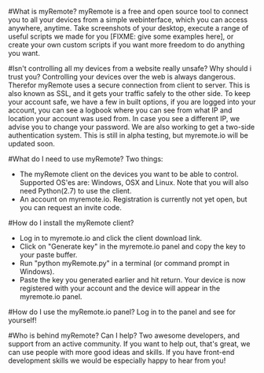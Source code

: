 #What is myRemote?
myRemote is a free and open source tool to connect you to all your devices from a simple webinterface, which you can access anywhere, anytime. Take screenshots of your desktop, execute a range of useful scripts we made for you [FIXME: give some examples here], or create your own custom scripts if you want more freedom to do anything you want. 

#Isn't controlling all my devices from a website really unsafe? Why should i trust you?
Controlling your devices over the web is always dangerous. Therefor myRemote uses a secure connection from client to server. This is also known as SSL, and it gets your traffic safely to the other side. 
To keep your account safe, we have a few in built options, if you are logged into your account, you can see a logbook where you can see from what IP and location your account was used from. In case you see a different IP, we advise you to change your password.
We are also working to get a two-side authentication system. This is still in alpha testing, but myremote.io will be updated soon.

#What do I need to use myRemote?
Two things:
- The myRemote client on the devices you want to be able to control. Supported OS'es are: Windows, OSX and Linux. Note that you will also need Python(2.7) to use the client.
- An account on myremote.io. Registration is currently not yet open, but you can request an invite code.

#How do I install the myRemote client?
- Log in to myremote.io and click the client download link.
- Click on "Generate key" in the myremote.io panel and copy the key to your paste buffer.
- Run "python myRemote.py" in a terminal (or command prompt in Windows).
- Paste the key you generated earlier and hit return. Your device is now registered with your account and the device will appear in the myremote.io panel.

#How do I use the myRemote.io panel?
Log in to the panel and see for yourself!

#Who is behind myRemote? Can I help?
Two awesome developers, and support from an active community. If you want to help out, that's great, we can use people with more good ideas and skills. If you have front-end development skills we would be especially happy to hear from you!

